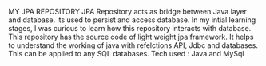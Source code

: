 MY JPA REPOSITORY
JPA Repository acts as bridge between Java layer and database. its used to persist and access database. In my intial learning stages, I was curious to learn how this repository interacts with database.
This repository has the source code of light weight jpa framework. It helps to understand the working of java with refelctions API, Jdbc and databases.
This can be applied to any SQL databases.
Tech used : Java and MySql
